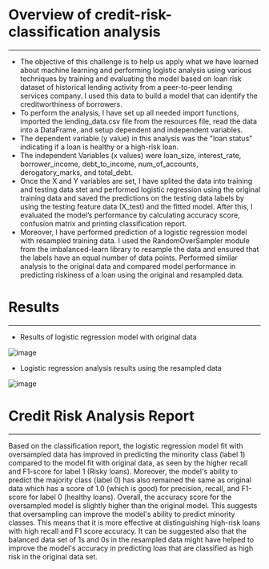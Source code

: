 # Overview of credit-risk-classification analysis
_______________________________________________________________________________________________________________________________________________________________________
* The objective of this challenge is to help us apply what we have learned about machine learning and performing logistic analysis using various techniques by training and evaluating the model based on loan risk dataset of historical lending activity from a peer-to-peer lending services company.  I used this data to build a model that can identify the creditworthiness of borrowers. 
* To perform the analysis, I have set up all needed import functions, imported the lending_data.csv file from the resources file, read the data into a DataFrame, and setup dependent and independent variables. 
* The dependent variable (y value) in this analysis was the "loan status" indicating if a loan is healthy or a high-risk loan.
* The independent Variables (x values) were loan_size,	interest_rate,	borrower_income,	debt_to_income,	num_of_accounts,	derogatory_marks,	and total_debt.	
* Once the X and Y variables are set, I have splited the data into training and testing data stet and performed logistic regression using the original training data and saved the predictions on the testing data labels by using the testing feature data (X_test) and the fitted model.  After this, I evaluated the model’s performance by calculating accuracy score, confusion matrix and printing classification report.
* Moreover, I have performed prediction of  a logistic regression model with resampled training data. I used the RandomOverSampler module from the imbalanced-learn library to resample the data and ensured that the labels have an equal number of data points.
Performed similar analysis to the original data and compared model performance in predicting riskiness of a loan using the original and resampled data.


# Results
_______________________________________________________________________________________________________________________________________________________________________

* Results of logistic regression model with original data

![image](https://user-images.githubusercontent.com/117956888/236652592-86122da3-b8ac-4dc4-8a27-599f74dfa1a6.png)

* Logistic regression analysis results using the resampled data

![image](https://user-images.githubusercontent.com/117956888/236652642-d25fe187-cfb0-4443-aeac-9e12e9640caf.png)

# Credit Risk Analysis Report
_______________________________________________________________________________________________________________________________________________________________________
Based on the classification report, the logistic regression model fit with oversampled data has improved in predicting the minority class (label 1) compared to the model fit with original data, as seen by the higher recall and F1-score for label 1 (Risky loans). Moreover, the model's ability to predict the majority class (label 0) has also remained the same as original data which has a score of 1.0 (which is good) for precision, recall, and F1-score for label 0 (healthy loans). Overall, the accuracy score for the oversampled model is slightly higher than the original model. This suggests that oversampling can improve the model's ability to predict minority classes. This means that it is more effective at distinguishing high-risk loans with high recall and F1 score accuracy. It can be suggested also that the balanced data set of 1s and 0s in the resampled data might have helped to improve the model's accuracy in predicting loas that are classified as high risk in the original data set.
